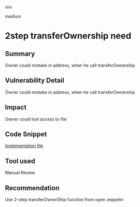 vivi

medium

# 2step transferOwnership need

## Summary
Owner could mistake in address, when he call transferOwnership
## Vulnerability Detail
Owner could mistake in address, when he call transferOwnership
## Impact
Owner could lost access to file
## Code Snippet
[Implementation file](https://github.com/sherlock-audit/2023-04-splits/blob/main/splits-utils/src/OwnableImpl.sol#L45)
## Tool used

Manual Review

## Recommendation
Use 2-step transferOwnerShip function from open zeppelin